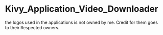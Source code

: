 # Kivy_Application_Video_Downloader

the logos used in the applications is not owned by me. Credit for them goes to their Respected owners.
